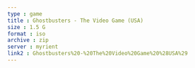 ```yaml
---
type : game
title : Ghostbusters - The Video Game (USA)
size : 1.5 G
format : iso
archive : zip
server : myrient
link2 : Ghostbusters%20-%20The%20Video%20Game%20%28USA%29
---
```


